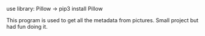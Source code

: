 use library: Pillow   -> pip3 install Pillow

This program is used to get all the metadata from pictures. Small project but had fun doing it.